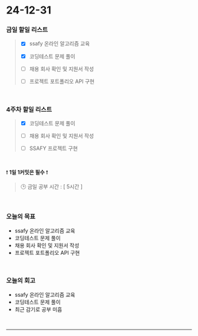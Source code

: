 # 24-12-31

### 금일 할일 리스트

> - [x] ssafy 온라인 알고리즘 교육
>
> - [x] 코딩테스트 문제 풀이
>
> - [ ] 채용 회사 확인 및 지원서 작성
>
> - [ ] 프로젝트 포트폴리오 API 구현

<br/>

### 4주차 할일 리스트

> - [x] 코딩테스트 문제 풀이
>
> - [ ] 채용 회사 확인 및 지원서 작성
>
> - [ ] SSAFY 프로젝트 구현

<br/>

❗ **1일 1커밋은 필수** ❗

> 🕒 금일 공부 시간 : [ 5시간 ]

<br/>

### 오늘의 목표
- ssafy 온라인 알고리즘 교육
- 코딩테스트 문제 풀이
- 채용 회사 확인 및 지원서 작성
- 프로젝트 포트폴리오 API 구현

<br>

### 오늘의 회고
- ssafy 온라인 알고리즘 교육
- 코딩테스트 문제 풀이
- 최근 감기로 공부 미흡

<br/>

---

